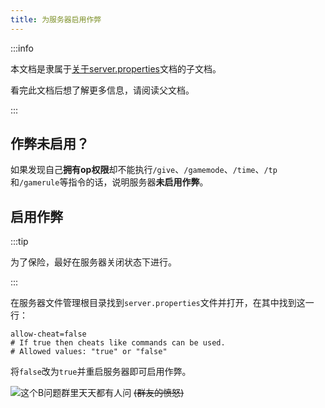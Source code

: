 ```yaml
---
title: 为服务器启用作弊
---
```


:::info

本文档是隶属于[关于server.properties](../10-server-properties.md)文档的子文档。

看完此文档后想了解更多信息，请阅读父文档。

:::

## 作弊未启用？

如果发现自己**拥有op权限**却不能执行`/give`、`/gamemode`、`/time`、`/tp`和`/gamerule`等指令的话，说明服务器**未启用作弊**。

## 启用作弊

:::tip

为了保险，最好在服务器关闭状态下进行。

:::

在服务器文件管理根目录找到`server.properties`文件并打开，在其中找到这一行：

```
allow-cheat=false
# If true then cheats like commands can be used.
# Allowed values: "true" or "false"
```

将`false`改为`true`并重启服务器即可启用作弊。

![这个B问题群里天天都有人问](/img/pages/MCBE-CommonQuestions-1.png)
~~(群友的愤怒)~~